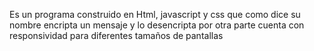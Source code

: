 Es un programa construido en Html, javascript y css que como dice su nombre encripta un mensaje y lo desencripta por otra parte cuenta con responsividad para diferentes tamaños de pantallas
